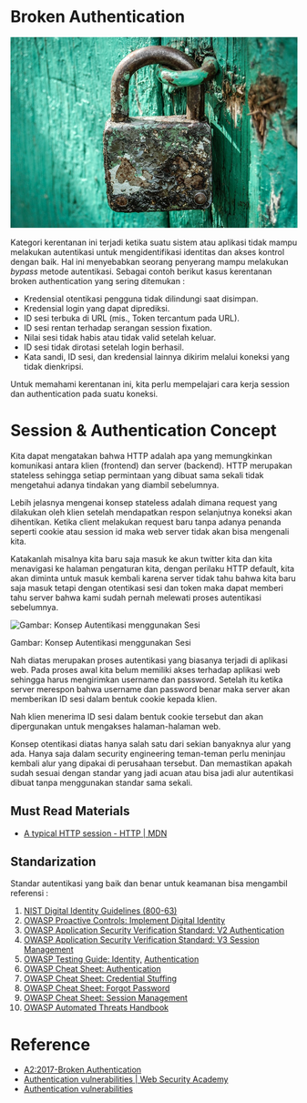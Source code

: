 # Broken Authentication

![Untitled](Broken%20Authentication%2068f5bb00fb3941aea29fc95adc64fc82/Untitled.png)

Kategori kerentanan ini terjadi ketika suatu sistem atau aplikasi tidak mampu melakukan autentikasi untuk mengidentifikasi identitas dan akses kontrol dengan baik. Hal ini menyebabkan seorang penyerang mampu melakukan *bypass* metode autentikasi. Sebagai contoh berikut kasus kerentanan broken authentication yang sering ditemukan :

- Kredensial otentikasi pengguna tidak dilindungi saat disimpan.
- Kredensial login yang dapat diprediksi.
- ID sesi terbuka di URL (mis., Token tercantum pada URL).
- ID sesi rentan terhadap serangan session fixation.
- Nilai sesi tidak habis atau tidak valid setelah keluar.
- ID sesi tidak dirotasi setelah login berhasil.
- Kata sandi, ID sesi, dan kredensial lainnya dikirim melalui koneksi yang tidak dienkripsi.

Untuk memahami kerentanan ini, kita perlu mempelajari cara kerja session dan authentication pada suatu koneksi.

# Session & Authentication Concept

Kita dapat mengatakan bahwa HTTP adalah apa yang memungkinkan komunikasi antara klien (frontend) dan server (backend). HTTP merupakan stateless sehingga setiap permintaan yang dibuat sama sekali tidak mengetahui adanya tindakan yang diambil sebelumnya.

Lebih jelasnya mengenai konsep stateless adalah dimana request yang dilakukan oleh klien setelah mendapatkan respon selanjutnya koneksi akan dihentikan. Ketika client melakukan request baru tanpa adanya penanda seperti cookie atau session id maka web server tidak akan bisa mengenali kita.

Katakanlah misalnya kita baru saja masuk ke akun twitter kita dan kita menavigasi ke halaman pengaturan kita, dengan perilaku HTTP default, kita akan diminta untuk masuk kembali karena server tidak tahu bahwa kita baru saja masuk tetapi dengan otentikasi sesi dan token maka dapat memberi tahu server bahwa kami sudah pernah melewati proses autentikasi sebelumnya.

![Gambar: Konsep Autentikasi menggunakan Sesi](https://lh6.googleusercontent.com/EpAyx9Qum7MEgtiN9ci3Wkg-RcXViQcNST5njqgIa3k19uzNLX3XYsFr6K8m6VsZYvX9LEevLNvoUeNs5BgkvNNxsPqB295siorqY548qsxJeWWd7II11lRvrRUToGC-PNBTwba15uPeSTdFlvFhdQUEKp8)

Gambar: Konsep Autentikasi menggunakan Sesi

Nah diatas merupakan proses autentikasi yang biasanya terjadi di aplikasi web. Pada proses awal kita belum memiliki akses terhadap aplikasi web sehingga harus mengirimkan username dan password. Setelah itu ketika server merespon bahwa username dan password benar maka server akan memberikan ID sesi dalam bentuk cookie kepada klien.

Nah klien menerima ID sesi dalam bentuk cookie tersebut dan akan dipergunakan untuk mengakses halaman-halaman web.

Konsep otentikasi diatas hanya salah satu dari sekian banyaknya alur yang ada. Hanya saja dalam security engineering teman-teman perlu meninjau kembali alur yang dipakai di perusahaan tersebut. Dan memastikan apakah sudah sesuai dengan standar yang jadi acuan atau bisa jadi alur autentikasi dibuat tanpa menggunakan standar sama sekali.

## Must Read Materials

- [A typical HTTP session - HTTP | MDN](https://developer.mozilla.org/en-US/docs/Web/HTTP/Session)

## Standarization

Standar autentikasi yang baik dan benar untuk keamanan bisa mengambil referensi :

1. [NIST Digital Identity Guidelines (800-63)](https://pages.nist.gov/800-63-3)
2. [OWASP Proactive Controls: Implement Digital Identity](https://owasp.org/www-project-proactive-controls/v3/en/c6-digital-identity)
3. [OWASP Application Security Verification Standard: V2 Authentication](https://owasp.org/www-project-application-security-verification-standard)
4. [OWASP Application Security Verification Standard: V3 Session Management](https://owasp.org/www-project-application-security-verification-standard)
5. [OWASP Testing Guide: Identity,](https://owasp.org/www-project-web-security-testing-guide/latest/4-Web_Application_Security_Testing/03-Identity_Management_Testing/README) [Authentication](https://owasp.org/www-project-web-security-testing-guide/latest/4-Web_Application_Security_Testing/04-Authentication_Testing/README)
6. [OWASP Cheat Sheet: Authentication](https://cheatsheetseries.owasp.org/cheatsheets/Authentication_Cheat_Sheet.html)
7. [OWASP Cheat Sheet: Credential Stuffing](https://cheatsheetseries.owasp.org/cheatsheets/Credential_Stuffing_Prevention_Cheat_Sheet.html)
8. [OWASP Cheat Sheet: Forgot Password](https://cheatsheetseries.owasp.org/cheatsheets/Forgot_Password_Cheat_Sheet.html)
9. [OWASP Cheat Sheet: Session Management](https://cheatsheetseries.owasp.org/cheatsheets/Session_Management_Cheat_Sheet.html)
10. [OWASP Automated Threats Handbook](https://owasp.org/www-project-automated-threats-to-web-applications/)

# Reference

- [A2:2017-Broken Authentication](https://owasp.org/www-project-top-ten/2017/A2_2017-Broken_Authentication)
- [Authentication vulnerabilities | Web Security Academy](https://portswigger.net/web-security/authentication)
- [Authentication vulnerabilities](https://dev.to/ms_74/authentication-vulnerabilities-15po)